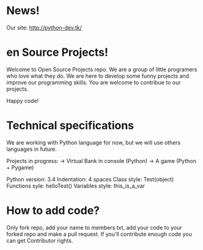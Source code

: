 News!
========================
Our site: http://python-dev.tk/

en Source Projects!
========================
Welcome to Open Source Projects repo. We are a group of little programers 
who love what they do. We are here to develop some funny projects and 
improve our programming skills. You are welcome to contribue to our
projects. 

Happy code!

Technical specifications
==========================
We are working with Python language for now, but we will use others languages
in future.

Projects in progress: 
-> Virtual Bank in console (Python)
-> A game (Python + Pygame)

Python version: 3.4
Indentation: 4 spaces
Class style: Test(object)
Functions syle: helloTest()
Variables style: this_is_a_var

How to add code?
===========================
Only fork repo, add your name to members.txt, add your code to your forked
repo and make a pull request. If you'll contribute enough code you can get
Contributor rights.




